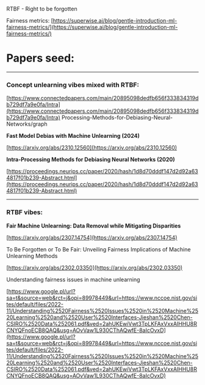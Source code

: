 RTBF - Right to be forgotten

Fairness metrics: [https://superwise.ai/blog/gentle-introduction-ml-fairness-metrics/](https://superwise.ai/blog/gentle-introduction-ml-fairness-metrics/)

# Papers seed:

---

### Concept unlearning vibes mixed with RTBF:

[](https://www.connectedpapers.com/main/20895098dedfb656f333834319db729df7a9e0fa/Intra%20Processing-Methods-for-Debiasing-Neural-Networks/graph)[https://www.connectedpapers.com/main/20895098dedfb656f333834319db729df7a9e0fa/Intra](https://www.connectedpapers.com/main/20895098dedfb656f333834319db729df7a9e0fa/Intra) Processing-Methods-for-Debiasing-Neural-Networks/graph

**Fast Model Debias with Machine Unlearning (2024)**

[https://arxiv.org/abs/2310.12560](https://arxiv.org/abs/2310.12560)

**Intra-Processing Methods for Debiasing Neural Networks (2020)**

[https://proceedings.neurips.cc/paper/2020/hash/1d8d70dddf147d2d92a634817f01b239-Abstract.html](https://proceedings.neurips.cc/paper/2020/hash/1d8d70dddf147d2d92a634817f01b239-Abstract.html)

---

### RTBF vibes:

**Fair Machine Unlearning: Data Removal while Mitigating Disparities**

[https://arxiv.org/abs/2307.14754](https://arxiv.org/abs/2307.14754)

To Be Forgotten or To Be Fair: Unveiling Fairness Implications of Machine Unlearning Methods

[https://arxiv.org/abs/2302.03350](https://arxiv.org/abs/2302.03350)

Understanding fairness issues in machine unlearning

[https://www.google.pl/url?sa=t&source=web&rct=j&opi=89978449&url=https://www.nccoe.nist.gov/sites/default/files/2022-11/Understanding%2520Fairness%2520Issues%2520in%2520Machine%2520Learning%2520and%2520User%2520Interfaces-Jieshan%2520Chen-CSIRO%2520Data%252061.pdf&ved=2ahUKEwiVwt3TpLKFAxVxxAIHHU8RCNYQFnoECB8QAQ&usg=AOvVaw1L930CThAQwfE-8aIcOvxD](https://www.google.pl/url?sa=t&source=web&rct=j&opi=89978449&url=https://www.nccoe.nist.gov/sites/default/files/2022-11/Understanding%2520Fairness%2520Issues%2520in%2520Machine%2520Learning%2520and%2520User%2520Interfaces-Jieshan%2520Chen-CSIRO%2520Data%252061.pdf&ved=2ahUKEwiVwt3TpLKFAxVxxAIHHU8RCNYQFnoECB8QAQ&usg=AOvVaw1L930CThAQwfE-8aIcOvxD)
